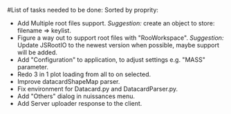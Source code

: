 #List of tasks needed to be done:
Sorted by proprity:
+ Add Multiple root files support. 
*Suggestion:* create an object to store: filename => keylist.
+ Figure a way out to support root files with "RooWorkspace". 
*Suggestion:* Update JSRootIO to the newest version when possible, maybe support will be added.
+ Add "Configuration" to application, to adjust settings e.g. "MASS" parameter.
+ Redo 3 in 1 plot loading from all to on selected.
+ Improve datacardShapeMap parser.
+ Fix environment for Datacard.py and DatacardParser.py.
+ Add "Others" dialog in nuissances menu.
+ Add Server uploader response to the client. 
